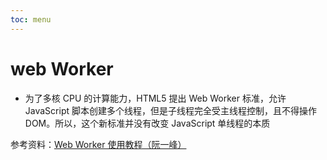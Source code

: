 ```yaml
---
toc: menu
---
```


# web Worker

- 为了多核 CPU 的计算能力，HTML5 提出 Web Worker 标准，允许 JavaScript 脚本创建多个线程，但是子线程完全受主线程控制，且不得操作 DOM。所以，这个新标准并没有改变 JavaScript 单线程的本质

参考资料：[Web Worker 使用教程（阮一峰）](https://www.ruanyifeng.com/blog/2018/07/web-worker.html)
